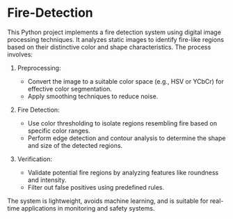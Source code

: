 # Fire-Detection
This Python project implements a fire detection system using digital image processing techniques. It analyzes static images to identify fire-like regions based on their distinctive color and shape characteristics. The process involves:  

1. Preprocessing: 
   - Convert the image to a suitable color space (e.g., HSV or YCbCr) for effective color segmentation.  
   - Apply smoothing techniques to reduce noise.  

2. Fire Detection:  
   - Use color thresholding to isolate regions resembling fire based on specific color ranges.  
   - Perform edge detection and contour analysis to determine the shape and size of the detected regions.  

3. Verification: 
   - Validate potential fire regions by analyzing features like roundness and intensity.  
   - Filter out false positives using predefined rules.  

The system is lightweight, avoids machine learning, and is suitable for real-time applications in monitoring and safety systems.
